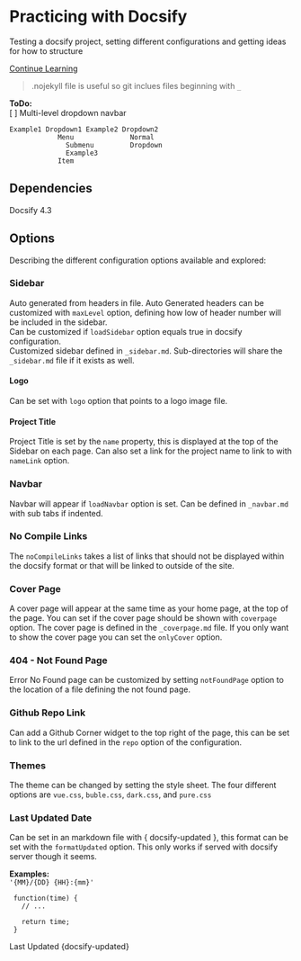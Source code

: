 # Practicing with Docsify

Testing a docsify project, setting different configurations and getting ideas for how to structure

[Continue Learning](https://docsify.js.org/#/plugins)

> .nojekyll file is useful so git inclues files beginning with `_`  

**ToDo:**  
[ ] Multi-level dropdown navbar

```
Example1 Dropdown1 Example2 Dropdown2
            Menu              Normal
              Submenu         Dropdown
              Example3
            Item
```


## Dependencies
Docsify 4.3


## Options
Describing the different configuration options available and explored:

### Sidebar
 Auto generated from headers in file. Auto Generated headers can be customized with `maxLevel` option, defining how low of header number will be included in the sidebar.  
  Can be customized if `loadSidebar` option equals true in docsify configuration.  
  Customized sidebar defined in `_sidebar.md`. Sub-directories will share the `_sidebar.md` file if it exists as well.

#### Logo
  Can be set with `logo` option that points to a logo image file.

#### Project Title
  Project Title is set by the `name` property, this is displayed at the top of the Sidebar on each page. Can also set a link for the project name to link to with `nameLink` option.

### Navbar
  Navbar will appear if `loadNavbar` option is set. Can be defined in `_navbar.md` with sub tabs if indented.

### No Compile Links
  The `noCompileLinks` takes a list of links that should not be displayed within the docsify format or that will be linked to outside of the site.

### Cover Page
  A cover page will appear at the same time as your home page, at the top of the page. You can set if the cover page should be shown with `coverpage` option. The cover page is defined in the `_coverpage.md` file.
 If you only want to show the cover page you can set the `onlyCover` option.

### 404 - Not Found Page
  Error No Found page can be customized by setting `notFoundPage` option to the location of a file defining the not found page.

### Github Repo Link
  Can add a Github Corner widget to the top right of the page, this can be set to link to the url defined in the `repo` option of the configuration.

### Themes
  The theme can be changed by setting the style sheet. The four different options are `vue.css`, `buble.css`, `dark.css`, and `pure.css`

### Last Updated Date
  Can be set in an markdown file with \{ docsify-updated \}, this format can be set with the `formatUpdated` option. This only works if served with docsify server though it seems.

**Examples:**  
 ```'{MM}/{DD} {HH}:{mm}'```

 ```
  function(time) {
    // ...

    return time;
  }
 ```


Last Updated {docsify-updated}
